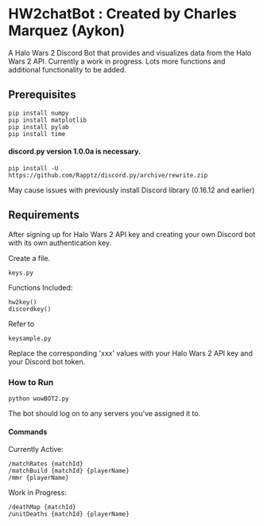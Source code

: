 # HW2chatBot : Created by Charles Marquez (Aykon)

A Halo Wars 2 Discord Bot that provides and visualizes data from the Halo Wars 2 API. Currently a work in progress. Lots more functions and additional functionality to be added.

## Prerequisites
```
pip install numpy
pip install matplotlib
pip install pylab
pip install time
```

#### discord.py version 1.0.0a is necessary.
```
pip install -U https://github.com/Rapptz/discord.py/archive/rewrite.zip
```
May cause issues with previously install Discord library (0.16.12 and earlier)

## Requirements

After signing up for Halo Wars 2 API key and creating 
your own Discord bot with its own authentication key.

Create a file.
```
keys.py 
```
Functions Included:
```
hw2key()
discordkey()
```
Refer to 
```
keysample.py
```
Replace the corresponding 'xxx' values with your Halo Wars 2 API key and your Discord bot token.

### How to Run
```
python wowBOT2.py
```

The bot should log on to any servers you've assigned it to.

#### Commands

Currently Active:
```
/matchRates {matchId}
/matchBuild {matchId} {playerName}
/mmr {playerName}
```

Work in Progress:
```
/deathMap {matchId}
/unitDeaths {matchId} {playerName}
```

